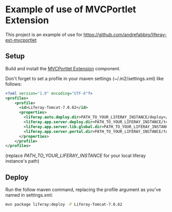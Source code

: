 # Example of use of MVCPortlet Extension 

This project is an example of use for https://github.com/andrefabbro/liferay-ext-mvcportlet

## Setup

Build and install the [MVCPortlet Extension](https://github.com/andrefabbro/liferay-ext-mvcportlet) component.

Don't forget to set a profile in your maven settings (~/.m2/settings.xml) like follows:

```xml
<?xml version="1.0" encoding="UTF-8"?>
<profiles>
	<profile>
	  <id>Liferay-Tomcat-7.0.62</id>
	  <properties>
	    <liferay.auto.deploy.dir>PATH_TO_YOUR_LIFERAY_INSTANCE/deploy</liferay.auto.deploy.dir>
	    <liferay.app.server.deploy.dir>PATH_TO_YOUR_LIFERAY_INSTANCE/tomcat-7.0.62/webapps</liferay.app.server.deploy.dir>
	    <liferay.app.server.lib.global.dir>PATH_TO_YOUR_LIFERAY_INSTANCE/tomcat-7.0.62/lib/ext</liferay.app.server.lib.global.dir>
	    <liferay.app.server.portal.dir>PATH_TO_YOUR_LIFERAY_INSTANCE/tomcat-7.0.62/webapps/ROOT</liferay.app.server.portal.dir>
	  </properties>
	</profile>
</profiles>
```
(replace *PATH_TO_YOUR_LIFERAY_INSTANCE* for your local liferay instance's path)

## Deploy

Run the follow maven command, replacing the profile argument as you've named in settings.xml:
```bash
mvn package liferay:deploy -P Liferay-Tomcat-7.0.62
```
